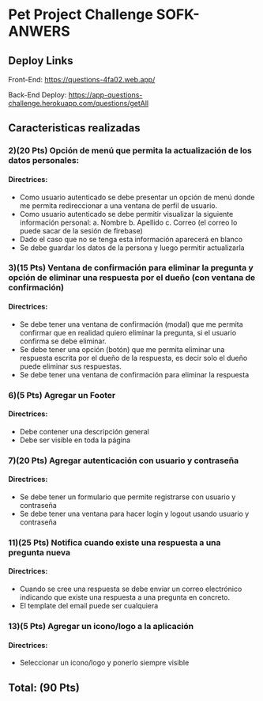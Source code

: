 # Pet Project Challenge SOFK-ANWERS

## Deploy Links

Front-End: https://questions-4fa02.web.app/

Back-End Deploy: https://app-questions-challenge.herokuapp.com/questions/getAll

## Caracteristicas realizadas

### 2)(20 Pts) Opción de menú que permita la actualización de los datos personales:
#### Directrices:
* Como usuario autenticado se debe presentar un opción de menú donde me permita redireccionar a una ventana de perfil de usuario.
* Como usuario autenticado se debe permitir visualizar la siguiente información personal:
	a. Nombre
	b. Apellido
	c. Correo (el correo lo puede sacar de la sesión de firebase)
* Dado el caso que no se tenga esta información aparecerá en blanco
* Se debe guardar los datos de la persona y luego permitir
actualizarla

### 3)(15 Pts) Ventana de confirmación para eliminar la pregunta y opción de eliminar una respuesta por el dueño (con ventana de confirmación)
#### Directrices:
* Se debe tener una ventana de confirmación (modal) que me permita confirmar que en realidad quiero eliminar la pregunta, si el usuario confirma se debe eliminar.
* Se debe tener una opción (botón) que me permita eliminar una respuesta escrita por el dueño de la respuesta, es decir solo el dueño puede eliminar sus respuestas.
* Se debe tener una ventana de confirmación para eliminar la
respuesta

### 6)(5 Pts) Agregar un Footer
#### Directrices:
* Debe contener una descripción general 
* Debe ser visible en toda la página

### 7)(20 Pts) Agregar autenticación con usuario y contraseña
#### Directrices:
* Se debe tener un formulario que permite registrarse con usuario y contraseña
* Se debe tener una ventana para hacer login y logout usando usuario y contraseña

### 11)(25 Pts) Notifica cuando existe una respuesta a una pregunta nueva
#### Directrices:
* Cuando se cree una respuesta se debe enviar un correo electrónico indicando que existe una respuesta a una pregunta en concreto.
* El template del email puede ser cualquiera

### 13)(5 Pts) Agregar un icono/logo a la aplicación
#### Directrices:
* Seleccionar un icono/logo y ponerlo siempre visible


## Total: (90 Pts)
